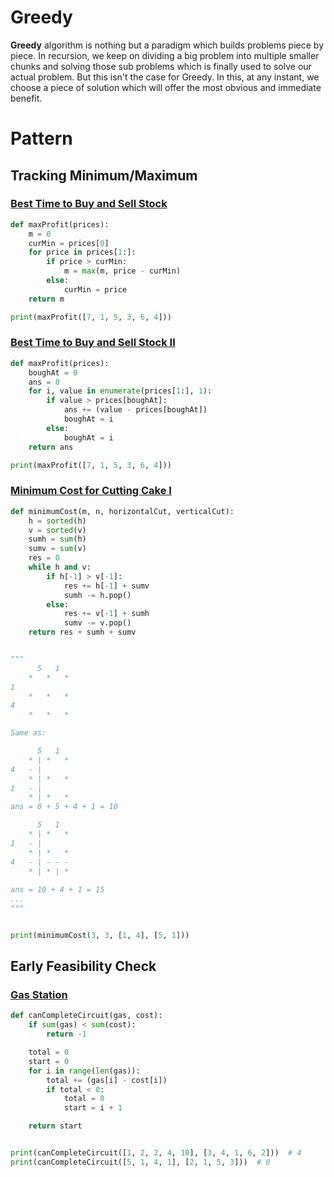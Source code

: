 # Greedy
**Greedy** algorithm is nothing but a paradigm which builds problems piece by piece. In recursion, we keep on dividing a big problem into multiple smaller chunks and solving those sub problems which is finally used to solve our actual problem. But this isn't the case for Greedy. In this, at any instant, we choose a piece of solution which will offer the most obvious and immediate benefit.

# Pattern
## Tracking Minimum/Maximum
### [Best Time to Buy and Sell Stock](https://leetcode.com/problems/best-time-to-buy-and-sell-stock)
```python
def maxProfit(prices):
    m = 0
    curMin = prices[0]
    for price in prices[1:]:
        if price > curMin:
            m = max(m, price - curMin)
        else:
            curMin = price
    return m

print(maxProfit([7, 1, 5, 3, 6, 4]))
```

### [Best Time to Buy and Sell Stock II](https://leetcode.com/problems/best-time-to-buy-and-sell-stock-ii)
```python
def maxProfit(prices):
    boughAt = 0
    ans = 0
    for i, value in enumerate(prices[1:], 1):
        if value > prices[boughAt]:
            ans += (value - prices[boughAt])
            boughAt = i
        else:
            boughAt = i
    return ans

print(maxProfit([7, 1, 5, 3, 6, 4]))
```

### [Minimum Cost for Cutting Cake I](https://leetcode.com/problems/minimum-cost-for-cutting-cake-i)
```python
def minimumCost(m, n, horizontalCut, verticalCut):
    h = sorted(h)
    v = sorted(v)
    sumh = sum(h)
    sumv = sum(v)
    res = 0
    while h and v:
        if h[-1] > v[-1]:
            res += h[-1] + sumv
            sumh -= h.pop()
        else:
            res += v[-1] + sumh
            sumv -= v.pop()
    return res + sumh + sumv


"""
      5   1
    *   *   *
1
    *   *   *
4
    *   *   *

Same as:

      5   1
    * | *   *
4   - |
    * | *   *
1   - |
    * | *   *
ans = 0 + 5 + 4 + 1 = 10

      5   1
    * | *   * 
1   - |       
    * | *   *
4   - | - - -
    * | * | *
    
ans = 10 + 4 + 1 = 15
...
"""


print(minimumCost(3, 3, [1, 4], [5, 1]))
```

## Early Feasibility Check
### [Gas Station](https://leetcode.com/problems/gas-station/)
```python
def canCompleteCircuit(gas, cost):
    if sum(gas) < sum(cost):
        return -1

    total = 0
    start = 0
    for i in range(len(gas)):
        total += (gas[i] - cost[i])
        if total < 0:
            total = 0
            start = i + 1

    return start


print(canCompleteCircuit([1, 2, 2, 4, 10], [3, 4, 1, 6, 2]))  # 4
print(canCompleteCircuit([5, 1, 4, 1], [2, 1, 5, 3]))  # 0
```
